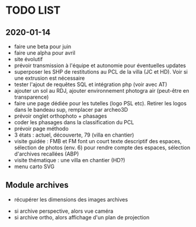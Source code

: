 # TODO LIST

## 2020-01-14
* faire une beta pour juin
* faire une alpha pour avril
* site évolutif
* prévoir transmission à l'équipe et autonomie pour éventuelles updates
* superposer les SHP de restitutions au PCL de la villa (JC et HD). Voir si une extrusion est nécessaire
* tester l'ajout de requêtes SQL et intégration php (voir avec AT)
* ajouter un sol au RDJ, ajouter environnement photogra air (peut-être en transparence)
* faire une page dédiée pour les tutelles (logo PSL etc). Retirer les logos dans le bandeau sup, remplacer par archeo3D
* prévoir onglet orthophoto + phasages
* coder les phasages dans la classification du PCL
* prévoir page méthodo
* 3 états : actuel, découverte, 79 (villa en chantier)
* visite guidée : FMB et FM font un court texte descriptif des espaces, sélection de photos (env. 6) pour rendre compte des espaces, sélection d'archives recallées (ABP)
* visite thématique : une villa en chantier (HD?)
* menu carto SVG


## Module archives
<!-- * voir si un CameraHelper est utile pour représenter les différentes positions d'archives. -->
<!-- * alternative : construire un cone à 4 cotés -->
* récupérer les dimensions des images archives
<!-- * la position xyz, le target xyz, le fov, le near et le far -->
<!-- * gerer l'opacité du plan archive -->
* si archive perspective, alors vue caméra
* si archive ortho, alors affichage d'un plan de projection

